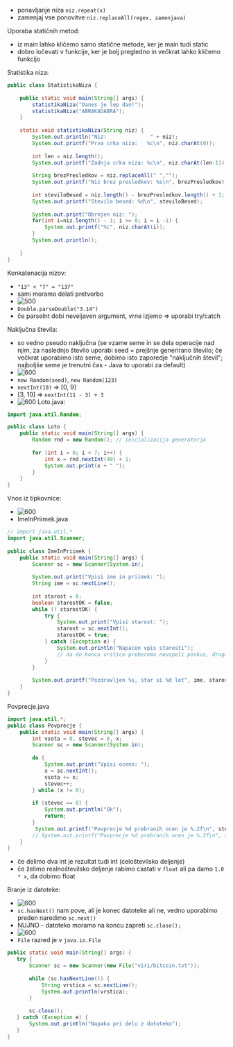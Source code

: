 - ponavljanje niza `niz.repeat(x)`
- zamenjaj vse ponovitve `niz.replaceAll(regex, zamenjava)`

Uporaba statičnih metod:
- iz main lahko kličemo samo statične metode, ker je main tudi static
- dobro ločevati v funkcije, ker je bolj pregledno in večkrat lahko kličemo funkcijo

Statistika niza:
```java
public class StatistikaNiza {  
  
    public static void main(String[] args) {  
        statistikaNiza("Danes je lep dan!");
        statistikaNiza("ABRAKADABRA");
    }  
  
    static void statistikaNiza(String niz) {  
        System.out.println("Niz:              " + niz);  
        System.out.printf("Prva crka niza:   %c\n", niz.charAt(0));  
  
        int len = niz.length();  
        System.out.printf("Zadnja crka niza: %c\n", niz.charAt(len-1));  
  
        String brezPresledkov = niz.replaceAll(" ","");  
        System.out.printf("Niz brez presledkov: %s\n", brezPresledkov);  
  
        int steviloBesed = niz.length() - brezPresledkov.length() + 1;  
        System.out.printf("Stevilo besed: %d\n", steviloBesed);  
  
        System.out.print("Obrnjen niz: ");  
        for(int i=niz.length() - 1; i >= 0; i = i -1) {  
            System.out.printf("%c", niz.charAt(i));  
        }  
        System.out.println();  
  
    }  
}
```

Konkatenacija nizov:
- `"13" + "7" = "137"`
- sami moramo delati pretvorbo
- ![500](../../Images/Pasted%20image%2020240313085819.png)
- `Double.parseDouble("3.14")`
-  če parseInt dobi neveljaven argument, vrne izjemo => uporabi try/catch

Naključna števila:
- so vedno pseudo naključna (se vzame seme in se dela operacije nad njim, za naslednjo število uporabi seed = prejšnje generirano število; če večkrat uporabimo isto seme, dobimo isto zaporedje "naključnih števil"; najboljše seme je trenutni čas - Java to  uporabi za default)
- ![600](../../Images/Pasted%20image%2020240313091632.png)
- `new Random(seed)`, `new Random(123)`
- `nextInt(10)` => \[0, 9\]
- \[3, 10\] => `nextInt(11 - 3) + 3`
- ![600](../../Images/Pasted%20image%2020240313094145.png)
Loto.java:
```java
import java.util.Random;

public class Loto {  
    public static void main(String[] args) {  
        Random rnd = new Random(); // inicializacija generatorja  
  
        for (int i = 0; i < 7; i++) {  
            int x = rnd.nextInt(49) + 1;  
            System.out.print(x + " ");  
        }  
    }  
}
```

Vnos iz tipkovnice:
- ![600](../../Images/Pasted%20image%2020240313100543.png)
- ImeInPriimek.java
```java
// import java.util.*  
import java.util.Scanner;  
  
public class ImeInPriimek {  
    public static void main(String[] args) {  
        Scanner sc = new Scanner(System.in);  
  
        System.out.print("Vpisi ime in priimek: ");  
        String ime = sc.nextLine();  
  
        int starost = 0;  
        boolean starostOK = false;  
        while (! starostOK) {  
            try {  
                System.out.print("Vpisi starost: ");  
                starost = sc.nextInt();  
                starostOK = true;  
            } catch (Exception e) {  
                System.out.println("Napacen vpis starosti");  
                // da do konca vrstice preberemo neuspeli poskus, drugace se zacikla, ker vedno bere do tega \n, ki je ostal v bufferju                sc.nextLine();  
            }  
        }  
  
        System.out.printf("Pozdravljen %s, star si %d let", ime, starost);  
    }  
}
```

Povprecje.java
```java
import java.util.*;  
public class Povprecje {  
    public static void main(String[] args) {  
        int vsota = 0, stevec = 0, x;  
        Scanner sc = new Scanner(System.in);  
  
        do {  
            System.out.print("Vpisi oceno: ");  
            x = sc.nextInt();  
            vsota += x;  
            stevec++;  
        } while (x != 0);  
  
        if (stevec == 0) {  
            System.out.println("Ok");  
            return;  
        }  
         System.out.printf("Povprecje %d prebranih ocen je %.2f\n", stevec, 1.0 * vsota / stevec);  
        // System.out.printf("Povprecje %d prebranih ocen je %.2f\n", stevec, 1.0 * vsota / stevec);  
    }  
}
```

- če delimo dva int je rezultat tudi int (celoštevilsko deljenje)
- če želimo realnoštevilsko deljenje rabimo castati v `float` ali pa damo `1.0 * x`, da dobimo float

Branje iz datoteke:
- ![600](../../Images/Pasted%20image%2020240313104828.png)
- `sc.hasNext()` nam pove, ali je konec datoteke ali ne, vedno uporabimo preden naredimo `sc.next()`
- NUJNO - datoteko moramo na koncu zapreti `sc.close();`
- ![600](../../Images/Pasted%20image%2020240313104939.png)
- `File` razred je v `java.io.File`
 ```java
public static void main(String[] args) {  
    try {  
        Scanner sc = new Scanner(new File("viri/bitcoin.txt"));  
  
        while (sc.hasNextLine()) {  
            String vrstica = sc.nextLine();  
            System.out.println(vrstica);  
        }  
  
        sc.close();  
    } catch (Exception e) {  
        System.out.println("Napaka pri delu z datoteko");  
    }  
}
```